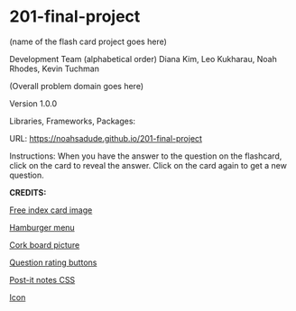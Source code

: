 # 201-final-project
(name of the flash card project goes here)

Development Team (alphabetical order)
Diana Kim, Leo Kukharau, Noah Rhodes, Kevin Tuchman

(Overall problem domain goes here)

Version 1.0.0

Libraries, Frameworks, Packages:

URL: https://noahsadude.github.io/201-final-project

Instructions:
When you have the answer to the question on the flashcard, click on the card to reveal the answer. Click on the card again to get a new question.

**CREDITS:**

[Free index card image](https://templatearchive.com/index-and-flash-cards/)

[Hamburger menu](https://codepen.io/erikterwan/pen/EVzeRP?editors=1100)

[Cork board picture](https://unsplash.com/photos/KsAo8ouBn8A)

[Question rating buttons](https://favicon.io)

[Post-it notes CSS](https://mentormate.com/blog/css-postit-note/)

[Icon](https://icons8.com/)